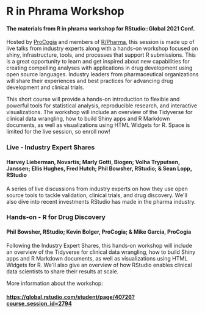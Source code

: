 # R in Phrama Workshop
#### The materials from R in phrama workshop for RStudio::Global 2021 Conf.

Hosted by [ProCogia](https://www.procogia.com/) and members of [R/Pharma](https://rinpharma.com/), this session is made up of live talks from industry experts along with a hands-on workshop focused on shiny, infrastructure, tools, and processes that support R submissions. This is a great opportunity to learn and get inspired about new capabilities for creating compelling analyses with applications in drug development using open source languages. Industry leaders from pharmaceutical organizations will share their experiences and best practices for advancing drug development and clinical trials.

This short course will provide a hands-on introduction to flexible and powerful tools for statistical analysis, reproducible research, and interactive visualizations. The workshop will include an overview of the Tidyverse for clinical data wrangling, how to build Shiny apps and R Markdown documents, as well as visualizations using HTML Widgets for R. Space is limited for the live session, so enroll now!

### Live - Industry Expert Shares
#### Harvey Lieberman, Novartis; Marly Gotti, Biogen; Volha Tryputsen, Janssen; Ellis Hughes, Fred Hutch; Phil Bowsher, RStudio; & Sean Lopp, RStudio

A series of live discussions from industry experts on how they use open source tools to tackle validation, clinical trials, and drug discovery. We'll also dive into recent investments RStudio has made in the pharma industry.

### Hands-on - R for Drug Discovery
#### Phil Bowsher, RStudio; Kevin Bolger, ProCogia; & Mike Garcia, ProCogia

Following the Industry Expert Shares, this hands‐on workshop will include an overview of the Tidyverse for clinical data wrangling, how to build Shiny apps and R Markdown documents, as well as visualizations using HTML Widgets for R. We'll also give an overview of how RStudio enables clinical data scientists to share their results at scale.

More information about the workshop:
#### https://global.rstudio.com/student/page/40726?course_session_id=2794

